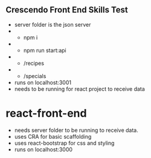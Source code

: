 ## Crescendo Front End Skills Test
- server folder is the json server
- - npm i
- - npm run start:api
- - /recipes
- - /specials
- runs on localhost:3001
- needs to be running for react project to receive data

# react-front-end
- needs server folder to be running to receive data.
- uses CRA for basic scaffolding
- uses react-bootstrap for css and styling
- runs on localhost:3000
